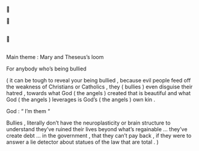 🍃

🌱

<br/>
💎
<br/>
<br/>

Main theme : Mary and Theseus’s loom

For anybody who’s being bullied

( it can be tough to reveal your being bullied , because evil people feed off the weakness of Christians or Catholics , they ( bullies ) even disguise their hatred , towards what God ( the angels ) created that is beautiful and what God ( the angels ) leverages is God’s ( the angels ) own kin .

God : “ I’m them “

Bullies , literally don’t have the neuroplasticity or brain structure to understand they’ve ruined their lives beyond what’s regainable … they’ve create debt … in the government , that they can’t pay back , if they were to answer a lie detector about statues of the law that are total . )
